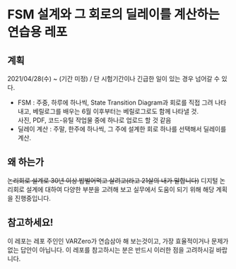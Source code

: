 # FSM 설계와 그 회로의 딜레이를 계산하는 연습용 레포

## 계획
2021/04/28(수) ~ (기간 미정) / 단 시험기간이나 긴급한 일이 있는 경우 넘어갈 수 있다.
- FSM : 주중, 하루에 하나씩, State Transition Diagram과 회로를 직접 그려 나타내고, 베릴로그를 배우는 6월 이후부터는 베릴로그로도 함께 나타낼 것.<br>
사진, PDF, 코드-유틸 작업물 중에 하나로 업로드 할 것 같음
- 딜레이 계산 : 주말, 한주에 하나씩, 그 주에 설계한 회로 하나를 선택해서 딜레이를 계산.

## 왜 하는가
~~논리회로 설계로 30년 이상 밥벌어먹고 살려고(라고 21살의 내가 말합니다)~~ 디지털 논리회로 설계에 대하여 다양한 부분을 고려해 보고 실무에서 도움이 되기 위해 해당 계획을 진행중입니다.

## 참고하세요!
이 레포는 레포 주인인 VARZero가 연습삼아 해 보는것이고, 가장 효율적이거나 문제가 없는 답안이 아닙니다. 이 레포를 참고하시는 분은 반드시 이러한 점을 고려하시길 바랍니다.
